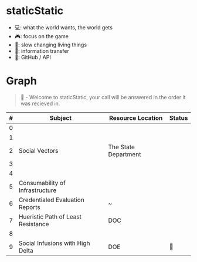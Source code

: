 # staticStatic

* 💻: what the world wants, the world gets
* 🎮: focus on the game
* 👔: slow changing living things
* 🎸: information transfer
* 🎉: GitHub / API

# Graph
> 👔 - Welcome to staticStatic, your call will be answered in the order it was recieved in.

| # | Subject | Resource Location | Status |
| ------- | ------- | ------- | ------- |
| 0 |  |  |  |
| 1 |  |  |  |
| 2 | Social Vectors | The State Department | |
| 3 |  |  |  |
| 4 |  |  | |
| 5 | Consumability of Infrastructure | | |
| 6 | Credentialed Evaluation Reports | ~ |  |
| 7 | Hueristic Path of Least Resistance | DOC |  |
| 8 | | |  |
| 9 | Social Infusions with High Delta | DOE | 🎸 |
